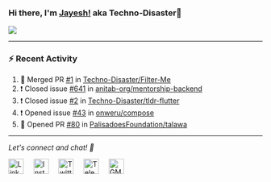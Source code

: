 ### Hi there, I'm [Jayesh!](https://technodisaster.wtf) aka Techno-Disaster👋

<a href="https://github.com/anuraghazra/github-readme-stats">
  <img align="center" src="https://github-readme-stats.vercel.app/api?username=Techno-Disaster&include_all_commits=true&count_private=true&show_icons=true&icon_color=f3437a&bg_color=30,f2ffe6,e6ffff" />
</a>

---

### :zap: Recent Activity

<!--START_SECTION:activity-->
1. 🎉 Merged PR [#1](https://github.com//Techno-Disaster/Filter-Me/pull/1) in [Techno-Disaster/Filter-Me](https://github.com//Techno-Disaster/Filter-Me)
2. ❗️ Closed issue [#641](https://github.com//anitab-org/mentorship-backend/issues/641) in [anitab-org/mentorship-backend](https://github.com//anitab-org/mentorship-backend)
3. ❗️ Closed issue [#2](https://github.com//Techno-Disaster/tldr-flutter/issues/2) in [Techno-Disaster/tldr-flutter](https://github.com//Techno-Disaster/tldr-flutter)
4. ❗️ Opened issue [#43](https://github.com//onweru/compose/issues/43) in [onweru/compose](https://github.com//onweru/compose)
5. 💪 Opened PR [#80](https://github.com//PalisadoesFoundation/talawa/pull/80) in [PalisadoesFoundation/talawa](https://github.com//PalisadoesFoundation/talawa)
<!--END_SECTION:activity-->






---

<i> Let's connect and chat! :incoming_envelope: </i>

<a href="https://www.linkedin.com/in/techno_disaster"><img src="https://cdn.jsdelivr.net/npm/simple-icons@v3/icons/linkedin.svg" width="30px" alt="LinkedIn"></a> &nbsp; &nbsp;
<a href="https://instagram.com/techno_disaster"><img src="https://cdn.jsdelivr.net/npm/simple-icons@v3/icons/instagram.svg" width="30px" alt="Instagram"></a> &nbsp; &nbsp;
<a href="https://twitter.com/techno_disaster"><img src="https://cdn.jsdelivr.net/npm/simple-icons@v3/icons/twitter.svg" width="30px" alt="Twitter"></a> &nbsp; &nbsp;
<a href="https://t.me/techno_disaster"><img src="https://cdn.jsdelivr.net/npm/simple-icons@v3/icons/telegram.svg" width="30px" alt="Telegram"></a> &nbsp; &nbsp;
<a href="mailto:nirvejayesh@gmail.com"><img src="https://cdn.jsdelivr.net/npm/simple-icons@v3/icons/gmail.svg" width="30px" alt="GMail"></a> &nbsp; &nbsp;
